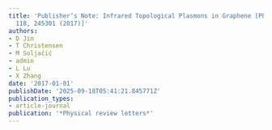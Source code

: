 ```yaml
---
title: 'Publisher’s Note: Infrared Topological Plasmons in Graphene [Phys. Rev. Lett.
  118, 245301 (2017)]'
authors:
- D Jin
- T Christensen
- M Soljačić
- admin
- L Lu
- X Zhang
date: '2017-01-01'
publishDate: '2025-09-18T05:41:21.845771Z'
publication_types:
- article-journal
publication: '*Physical review letters*'
---
```

